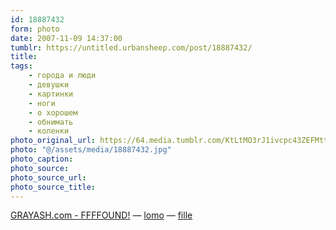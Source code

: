 ```yaml
---
id: 18887432
form: photo
date: 2007-11-09 14:37:00
tumblr: https://untitled.urbansheep.com/post/18887432/
title:
tags:
    - города и люди
    - девушки
    - картинки
    - ноги
    - о хорошем
    - обнимать
    - коленки
photo_original_url: https://64.media.tumblr.com/KtLtMO3rJ1ivcpc43ZEFMtts_400.jpg
photo: "@/assets/media/18887432.jpg"
photo_caption:
photo_source:
photo_source_url:
photo_source_title:
---
```


<p><a href="http://tumblr.grayash.com/post/17844443">GRAYASH.com - FFFFOUND!</a> — <a href="http://lomo.tumblr.com/">lomo</a> — <a href="http://fille.tumblr.com/">fille</a> </p>
